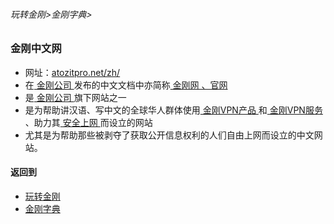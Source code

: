 ###### 玩转金刚>金刚字典>
### 金刚中文网 

- 网址：[atozitpro.net/zh/](https://www.atozitpro.net/zh/)
- 在[ 金刚公司 ](https://github.com/a2zitpro/web/blob/master/LadderFree/kkDictionary/a2zitpro.md)发布的中文文档中亦简称[ 金刚网 、官网 ](https://www.atozitpro.net/zh/)
- 是[ 金刚公司 ](https://github.com/a2zitpro/web/blob/master/LadderFree/kkDictionary/a2zitpro.md)旗下网站之一
- 是为帮助讲汉语、写中文的全球华人群体使用[ 金刚VPN产品 ](https://github.com/a2zitpro/web/blob/master/LadderFree/kkDictionary/kkproducts.md)和[ 金刚VPN服务 ](https://github.com/a2zitpro/web/blob/master/LadderFree/kkDictionary/kkproducts.md)、助力其[ 安全上网 ](https://github.com/a2zitpro/web/blob/master/LadderFree/kkDictionary/valueofkkproducts&kkservices.md)而设立的网站
- 尤其是为帮助那些被剥夺了获取公开信息权利的人们自由上网而设立的中文网站。

#### 返回到
- [玩转金刚](https://github.com/a2zitpro/web/blob/master/LadderFree/main.md)
- [金刚字典](https://github.com/a2zitpro/web/blob/master/LadderFree/kkDictionary/kkDictionary.md)
